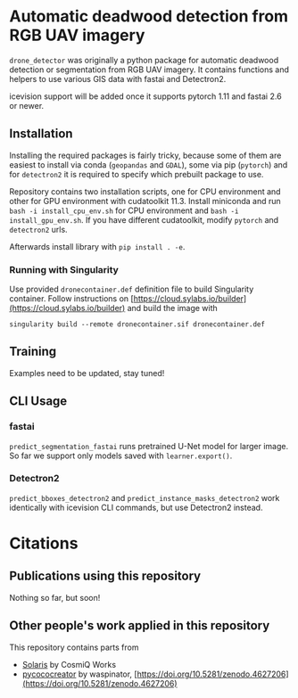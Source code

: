 # Automatic deadwood detection from RGB UAV imagery



`drone_detector` was originally a python package for automatic deadwood detection or segmentation from RGB UAV imagery. It contains functions and helpers to use various GIS data with fastai and Detectron2.

icevision support will be added once it supports pytorch 1.11 and fastai 2.6 or newer.

## Installation

Installing the required packages is fairly tricky, because some of them are easiest to install via conda (`geopandas` and `GDAL`), some via pip (`pytorch`) and for `detectron2` it is required to specify which prebuilt package to use. 

Repository contains two installation scripts, one for CPU environment and other for GPU environment with cudatoolkit 11.3. Install miniconda and run `bash -i install_cpu_env.sh` for CPU environment and `bash -i install_gpu_env.sh`. If you have different cudatoolkit, modify `pytorch` and `detectron2` urls. 

Afterwards install library with `pip install . -e`.

### Running with Singularity
  
Use provided `dronecontainer.def` definition file to build Singularity container. Follow instructions on [https://cloud.sylabs.io/builder](https://cloud.sylabs.io/builder) and build the image with
 
```
singularity build --remote dronecontainer.sif dronecontainer.def
```

## Training

Examples need to be updated, stay tuned!

## CLI Usage

### fastai

`predict_segmentation_fastai` runs pretrained U-Net model for larger image. So far we support only models saved with `learner.export()`.

### Detectron2

`predict_bboxes_detectron2` and `predict_instance_masks_detectron2` work identically with icevision CLI commands, but use Detectron2 instead. 

# Citations

## Publications using this repository

Nothing so far, but soon!

## Other people's work applied in this repository

This repository contains parts from 

* [Solaris](https://github.com/CosmiQ/solaris) by CosmiQ Works
* [pycococreator](https://github.com/waspinator/pycococreator) by waspinator, [https://doi.org/10.5281/zenodo.4627206](https://doi.org/10.5281/zenodo.4627206)
